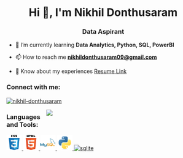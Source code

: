 <h1 align="center">Hi 👋, I'm Nikhil Donthusaram</h1>
<h3 align="center">Data Aspirant</h3>

- 🌱 I’m currently learning **Data Analytics, Python, SQL, PowerBI**

- 📫 How to reach me **nikhildonthusaram09@gmail.com**

- 📄 Know about my experiences [Resume Link](https://drive.google.com/file/d/1pUNwgOAfRm1WQ90-gSqdVUCEPT9ttN6b/view?usp=drive_link)

<h3 align="left">Connect with me:</h3>
<p align="left">
<a href="https://linkedin.com/in/nikhil-donthusaram" target="blank"><img align="center" src="https://raw.githubusercontent.com/rahuldkjain/github-profile-readme-generator/master/src/images/icons/Social/linked-in-alt.svg" alt="nikhil-donthusaram" height="30" width="40" /></a>
</p>
<img src='https://user-images.githubusercontent.com/64009514/102066398-c847f780-3e1f-11eb-8cb8-b9e5be919da2.gif' align='right' width=400 margin-bottom=50>

<h3 align="left">Languages and Tools:</h3>
<p align="left"> <a href="https://www.w3schools.com/css/" target="_blank" rel="noreferrer"> <img src="https://raw.githubusercontent.com/devicons/devicon/master/icons/css3/css3-original-wordmark.svg" alt="css3" width="40" height="40"/> </a> <a href="https://www.w3.org/html/" target="_blank" rel="noreferrer"> <img src="https://raw.githubusercontent.com/devicons/devicon/master/icons/html5/html5-original-wordmark.svg" alt="html5" width="40" height="40"/> </a> <a href="https://www.mysql.com/" target="_blank" rel="noreferrer"> <img src="https://raw.githubusercontent.com/devicons/devicon/master/icons/mysql/mysql-original-wordmark.svg" alt="mysql" width="40" height="40"/> </a> <a href="https://www.python.org" target="_blank" rel="noreferrer"> <img src="https://raw.githubusercontent.com/devicons/devicon/master/icons/python/python-original.svg" alt="python" width="40" height="40"/> </a> <a href="https://www.sqlite.org/" target="_blank" rel="noreferrer"> <img src="https://www.vectorlogo.zone/logos/sqlite/sqlite-icon.svg" alt="sqlite" width="40" height="40"/> </a> </p>
